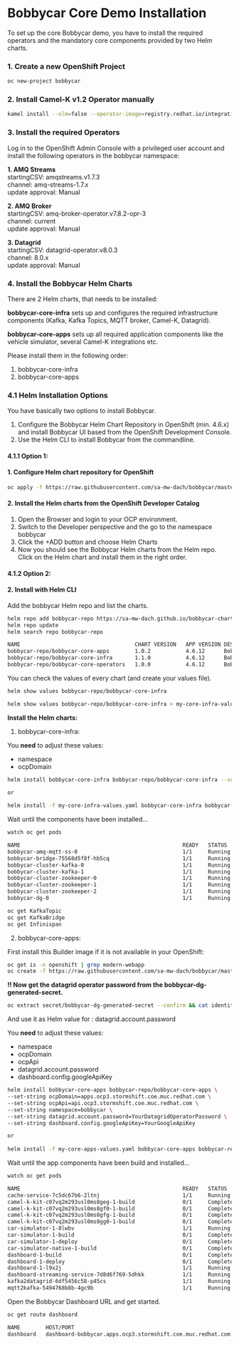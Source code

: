 # Bobbycar Core Demo Installation
To set up the core Bobbycar demo, you have to install the required operators and the mandatory core components provided by two Helm charts.

### 1. Create a new OpenShift Project
````sh
oc new-project bobbycar
````
### 2. Install Camel-K v1.2 Operator manually
````sh
kamel install --olm=false --operator-image=registry.redhat.io/integration-tech-preview/camel-k-rhel8-operator:1.2.0
````
### 3. Install the required Operators

Log in to the OpenShift Admin Console with a privileged user account and install the following operators in the bobbycar namespace:  

**1. AMQ Streams**  
startingCSV: amqstreams.v1.7.3  
channel: amq-streams-1.7.x  
update approval: Manual

**2. AMQ Broker**  
startingCSV: amq-broker-operator.v7.8.2-opr-3  
channel: current  
update approval: Manual  

**3. Datagrid**  
startingCSV: datagrid-operator.v8.0.3  
channel: 8.0.x  
update approval: Manual

### 4. Install the Bobbycar Helm Charts

There are 2 Helm charts, that needs to be installed:

**bobbycar-core-infra** sets up and configures the required infrastructure components (Kafka, Kafka Topics, MQTT broker, Camel-K, Datagrid).

**bobbycar-core-apps** sets up all required application components like the vehicle simulator, several Camel-K integrations etc.

Please install them in the following order:
1. bobbycar-core-infra
2. bobbycar-core-apps

### 4.1 Helm Installation Options

You have basically two options to install Bobbycar.
1. Configure the Bobbycar Helm Chart Repository in OpenShift (min. 4.6.x) and install Bobbycar UI based from the OpenShift Development Console.
2. Use the Helm CLI to install Bobbycar from the commandline.

#### 4.1.1 Option 1:

#### 1. Configure Helm chart repository for OpenShift

```sh
oc apply -f https://raw.githubusercontent.com/sa-mw-dach/bobbycar/master/helm/helm-repo.yaml
```

#### 2. Install the Helm charts from the OpenShift Developer Catalog

1. Open the Browser and login to your OCP environment.
2. Switch to the Developer perspective and the go to the namespace bobbycar
3. Click the +ADD button and choose Helm Charts
4. Now you should see the Bobbycar Helm charts from the Helm repo. Click on the Helm chart and install them in the right order.

#### 4.1.2 Option 2:

#### 2. Install with Helm CLI

Add the bobbycar Helm repo and list the charts.
```sh
helm repo add bobbycar-repo https://sa-mw-dach.github.io/bobbycar-charts/
helm repo update
helm search repo bobbycar-repo

NAME                                 	CHART VERSION	APP VERSION	DESCRIPTION
bobbycar-repo/bobbycar-core-apps     	1.0.2        	4.6.12     	Bobbycar core infrastructure components
bobbycar-repo/bobbycar-core-infra    	1.1.0        	4.6.12     	Bobbycar core infrastructure components
bobbycar-repo/bobbycar-core-operators	1.0.0        	4.6.12     	Bobbycar core operators
```

You can check the values of every chart (and create your values file). 
```sh
helm show values bobbycar-repo/bobbycar-core-infra

helm show values bobbycar-repo/bobbycar-core-infra > my-core-infra-values.yaml
```

**Install the Helm charts:**

1. bobbycar-core-infra:  

You **need** to adjust these values:
- namespace
- ocpDomain

```sh
helm install bobbycar-core-infra bobbycar-repo/bobbycar-core-infra --set-string namespace=bobbycar --set-string ocpDomain=api.ocp3.stormshift.coe.muc.redhat.com

or
 
helm install -f my-core-infra-values.yaml bobbycar-core-infra bobbycar-repo/bobbycar-core-infra
```
Wait until the components have been installed...
```sh
watch oc get pods

NAME                                                   READY   STATUS      RESTARTS   AGE
bobbycar-amq-mqtt-ss-0                                 1/1     Running     0          3d2h
bobbycar-bridge-75568d5f8f-hb5cq                       1/1     Running     0          26h
bobbycar-cluster-kafka-0                               1/1     Running     0          26h
bobbycar-cluster-kafka-1                               1/1     Running     0          26h
bobbycar-cluster-zookeeper-0                           1/1     Running     0          26h
bobbycar-cluster-zookeeper-1                           1/1     Running     0          26h
bobbycar-cluster-zookeeper-2                           1/1     Running     0          26h
bobbycar-dg-0                                          1/1     Running     0          3d2h

oc get KafkaTopic
oc get KafkaBridge
oc get Infinispan
```

2. bobbycar-core-apps:

First install this Builder image if it is not available in your OpenShift:

```sh
oc get is -n openshift | grep modern-webapp
oc create -f https://raw.githubusercontent.com/sa-mw-dach/bobbycar/master/config/modern-webapp-is.yaml -n openshift
```

**!! Now get the datagrid operator password from the bobbycar-dg-generated-secret.**
```sh 
oc extract secret/bobbycar-dg-generated-secret --confirm && cat identities.yaml
```
And use it as Helm value for : datagrid.account.password

You **need** to adjust these values:
- namespace
- ocpDomain
- ocpApi
- datagrid.account.password
- dashboard.config.googleApiKey

```sh
helm install bobbycar-core-apps bobbycar-repo/bobbycar-core-apps \
--set-string ocpDomain=apps.ocp3.stormshift.coe.muc.redhat.com \
--set-string ocpApi=api.ocp3.stormshift.coe.muc.redhat.com \
--set-string namespace=bobbycar \
--set-string datagrid.account.password=YourDatagridOperatorPassword \
--set-string dashboard.config.googleApiKey=YourGoogleApiKey

or
 
helm install -f my-core-apps-values.yaml bobbycar-core-apps bobbycar-repo/bobbycar-core-apps
```
Wait until the app components have been build and installed...

```sh
watch oc get pods

NAME                                                   READY   STATUS      RESTARTS   AGE
cache-service-7c5dc67b6-2ltnj                          1/1     Running     0          3d2h
camel-k-kit-c07vq2m293usl0ms8geg-1-build               0/1     Completed   0          3d2h
camel-k-kit-c07vq2m293usl0ms8gf0-1-build               0/1     Completed   0          3d2h
camel-k-kit-c07vq2m293usl0ms8gfg-1-build               0/1     Completed   0          3d2h
camel-k-kit-c07vq2m293usl0ms8gg0-1-build               0/1     Completed   0          3d2h
car-simulator-1-8lwbv                                  1/1     Running     0          3d2h
car-simulator-1-build                                  0/1     Completed   0          3d2h
car-simulator-1-deploy                                 0/1     Completed   0          3d2h
car-simulator-native-1-build                           0/1     Completed   0          3d2h
dashboard-1-build                                      0/1     Completed   0          3d2h
dashboard-1-deploy                                     0/1     Completed   0          3d2h
dashboard-1-l9x2j                                      1/1     Running     0          3d2h
dashboard-streaming-service-7d8d6f769-5dhkk            1/1     Running     0          3d2h
kafka2datagrid-6df5456c58-p45cs                        1/1     Running     0          3d2h
mqtt2kafka-5494768b8b-4gc9b                            1/1     Running     0          3d2h
```

Open the Bobbycar Dashboard URL and get started.
```sh
oc get route dashboard

NAME        HOST/PORT                                                    PATH   SERVICES    PORT       TERMINATION   WILDCARD
dashboard   dashboard-bobbycar.apps.ocp3.stormshift.coe.muc.redhat.com          dashboard   8080-tcp                 None
```